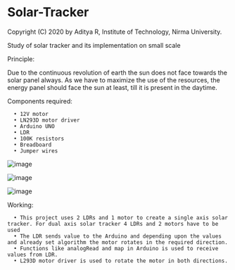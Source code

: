 # Solar-Tracker
Copyright (C) 2020 by Aditya R, Institute of Technology, Nirma University.

Study of solar tracker and its implementation on small scale

Principle:

Due to the continuous revolution of earth the sun does not face towards the solar panel always. As we have to maximize the use of the resources, the energy panel should face the sun at least, till it is present in the daytime.

Components required:

      •	12V motor
      •	LN293D motor driver
      •	Arduino UNO
      •	LDR
      •	100K resistors
      •	Breadboard
      •	Jumper wires

![image](https://user-images.githubusercontent.com/68019168/124968171-ecc92280-e042-11eb-90ab-3282999df354.png)

![image](https://user-images.githubusercontent.com/68019168/124968180-f05ca980-e042-11eb-98f3-2d1e437fb2d6.png)

![image](https://user-images.githubusercontent.com/68019168/124968203-f5b9f400-e042-11eb-8bcf-3737d1b52f86.png)

Working:

      •	This project uses 2 LDRs and 1 motor to create a single axis solar tracker. For dual axis solar tracker 4 LDRs and 2 motors have to be used
      •	The LDR sends value to the Arduino and depending upon the values and already set algorithm the motor rotates in the required direction.
      •	Functions like analogRead and map in Arduino is used to receive values from LDR.
      •	L293D motor driver is used to rotate the motor in both directions.
